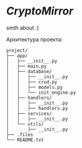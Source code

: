 # *CryptoMirror*
smth about :)

Архитектура проекта:
```
project/
├── app/
│   ├── __init__.py
│   ├── main.py
│   ├── database/
│   │   ├── __init__.py
│   │   ├── crud.py
│   │   ├── models.py
│   │   └── init_engine.py
│   ├── handlers/
│   │   ├── __init__.py
│   │   ├── handlers.py
│   ├── services/
│   │   ├── __init__.py
│   └── utils/
│       ├── __init__.py
├── .files
└── README.txt	
```